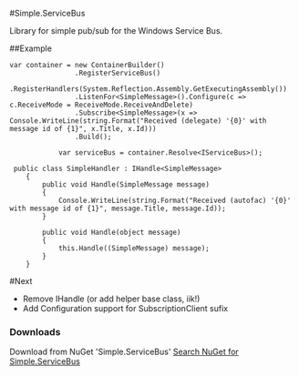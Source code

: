 #Simple.ServiceBus

Library for simple pub/sub for the Windows Service Bus. 

##Example

```
var container = new ContainerBuilder()
                .RegisterServiceBus()
                .RegisterHandlers(System.Reflection.Assembly.GetExecutingAssembly())
                .ListenFor<SimpleMessage>().Configure(c => c.ReceiveMode = ReceiveMode.ReceiveAndDelete)
                .Subscribe<SimpleMessage>(x => Console.WriteLine(string.Format("Received (delegate) '{0}' with message id of {1}", x.Title, x.Id)))
                .Build();

            var serviceBus = container.Resolve<IServiceBus>();
 ```
 
``` 
 public class SimpleHandler : IHandle<SimpleMessage>
    {
        public void Handle(SimpleMessage message)
        {
            Console.WriteLine(string.Format("Received (autofac) '{0}' with message id of {1}", message.Title, message.Id));
        }

        public void Handle(object message)
        {
            this.Handle((SimpleMessage) message);
        }
    }
```

#Next

* Remove IHandle (or add helper base class, iik!)
* Add Configuration support for SubscriptionClient sufix

### Downloads

Download from NuGet 'Simple.ServiceBus' [Search NuGet for Simple.ServiceBus](http://nuget.org/packages?q=simple.servicebus&prerelease=true&sortOrder=relevance)

